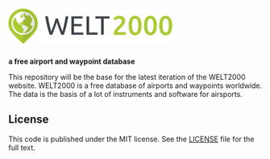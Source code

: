 # ![WELT2000](img/logo2.png)

__a free airport and waypoint database__

This repository will be the base for the latest iteration of the WELT2000 website. WELT2000 is a free database of airports and waypoints worldwide. The data is the basis of a lot of instruments and software for airsports.

## License

This code is published under the MIT license. See the [LICENSE](LICENSE) file for the full text.
